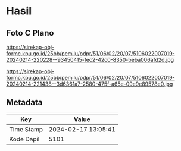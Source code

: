 # Hasil

## Foto C Plano

https://sirekap-obj-formc.kpu.go.id/25bb/pemilu/pdpr/51/06/02/20/07/5106022007019-20240214-220228--93450415-fec2-42c0-8350-beba006afd2d.jpg

https://sirekap-obj-formc.kpu.go.id/25bb/pemilu/pdpr/51/06/02/20/07/5106022007019-20240214-221438--3d6361a7-2580-475f-a65e-09e9e89578e0.jpg


## Metadata

| Key        | Value               |
| ---------- | ------------------- |
| Time Stamp | 2024-02-17 13:05:41 |
| Kode Dapil | 5101                |



